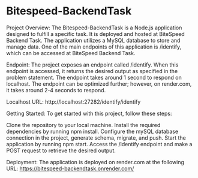 # Bitespeed-BackendTask

Project Overview:
The Bitespeed-BackendTask is a Node.js application designed to fulfill a specific task. It is deployed and hosted at BiteSpeed Backend Task. The application utilizes a MySQL database to store and manage data. One of the main endpoints of this application is /identify, which can be accessed at BiteSpeed Backend Task.


Endpoint:
The project exposes an endpoint called /identify. When this endpoint is accessed, it returns the desired output as specified in the problem statement. The endpoint takes around 1 second to respond on localhost. The endpoint can be optimized further; however, on render.com, it takes around 2-4 seconds to respond.

Localhost URL: http://localhost:27282/identify/identify


Getting Started:
To get started with this project, follow these steps:

Clone the repository to your local machine.
Install the required dependencies by running npm install.
Configure the mySQL database connection in the project, generate schema, migrate, and push.
Start the application by running npm start.
Access the /identify endpoint and make a POST request to retrieve the desired output.

Deployment:
The application is deployed on render.com at the following URL: https://bitespeed-backendtask.onrender.com/
